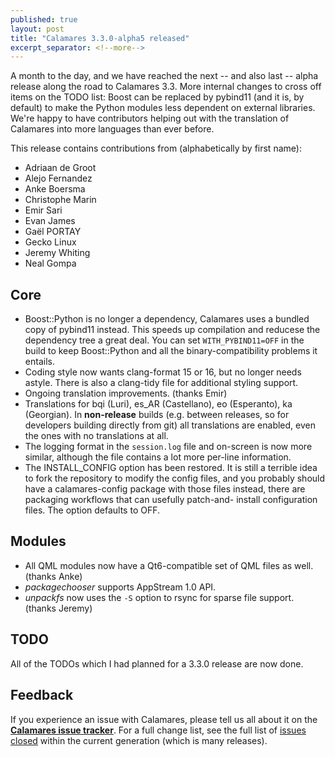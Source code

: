 ```yaml
---
published: true
layout: post
title: "Calamares 3.3.0-alpha5 released"
excerpt_separator: <!--more-->
---
```


A month to the day, and we have reached the next -- and also last --
alpha release along the road to Calamares 3.3.
More internal changes to cross off items on the TODO list:
Boost can be replaced by pybind11 (and it is, by default)
to make the Python modules less dependent on external libraries.
We're happy to have contributors helping out with the
translation of Calamares into more languages than ever before.

This release contains contributions from (alphabetically by first name):
 - Adriaan de Groot
 - Alejo Fernandez
 - Anke Boersma
 - Christophe Marin
 - Emir Sari
 - Evan James
 - Gaël PORTAY
 - Gecko Linux
 - Jeremy Whiting
 - Neal Gompa

## Core ##
 - Boost::Python is no longer a dependency, Calamares uses a bundled copy
   of pybind11 instead. This speeds up compilation and reducese the
   dependency tree a great deal. You can set `WITH_PYBIND11=OFF` in the
   build to keep Boost::Python and all the binary-compatibility problems
   it entails.
 - Coding style now wants clang-format 15 or 16, but no longer needs astyle.
   There is also a clang-tidy file for additional styling support.
 - Ongoing translation improvements. (thanks Emir)
 - Translations for bqi (Luri), es_AR (Castellano), eo (Esperanto),
   ka (Georgian). In **non-release** builds (e.g. between releases,
   so for developers building directly from git) all translations are
   enabled, even the ones with no translations at all.
 - The logging format in the `session.log` file and on-screen is now
   more similar, although the file contains a lot more per-line information.
 - The INSTALL_CONFIG option has been restored. It is still a terrible
   idea to fork the repository to modify the config files, and you
   probably should have a calamares-config package with those files
   instead, there are packaging workflows that can usefully patch-and-
   install configuration files. The option defaults to OFF.

## Modules ##
 - All QML modules now have a Qt6-compatible set of QML files as well. (thanks Anke)
 - *packagechooser* supports AppStream 1.0 API.
 - *unpackfs* now uses the `-S` option to rsync for sparse file support. (thanks Jeremy)

## TODO ##

All of the TODOs which I had planned for a 3.3.0 release are now done.

## Feedback ##

If you experience an issue with Calamares, please tell us all about it
on the [**Calamares issue tracker**][1]. For a full change list, see
the full list of [issues closed][2] within the current generation (which is many releases).

[1]: https://github.com/calamares/calamares/issues
[2]: https://github.com/calamares/calamares/milestone/82
